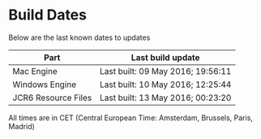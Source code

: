 # Build Dates

Below are the last known dates to updates

Part | Last build update
-----|-----
Mac Engine | Last built: 09 May 2016; 19:56:11
Windows Engine | Last built: 10 May 2016; 12:25:44
JCR6 Resource Files | Last built: 13 May 2016; 00:23:20
All times are in CET (Central European Time: Amsterdam, Brussels, Paris, Madrid)



